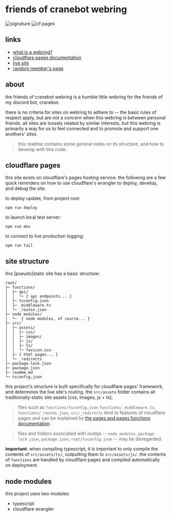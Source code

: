 # friends of cranebot webring

![signature](https://img.shields.io/badge/crane%20did%20this-926cd4?style=for-the-badge)
![cf pages](https://img.shields.io/badge/made%20with%20cloudflare%20pages-fff?style=for-the-badge&logo=cloudflarepages)


## links

- [what is a webring?](https://en.wikipedia.org/wiki/Webring)
- [cloudflare pages documentation](https://developers.cloudflare.com/pages)
- [live site](https://friends-of-cranebot.pages.dev/)
- [random member's page](https://friends-of-cranebot.pages.dev/api/random/)


## about

the friends of cranebot webring is a humble little webring for the friends of my discord bot, cranebot.

there is no criteria for sites on webring to adhere to -- the basic rules of respect apply, but are not a concern when this webring is between personal friends. all sites are loosely related by similar interests, but this webring is primarily a way for us to feel connected and to promote and support one anothers' sites.

> this readme contains some general notes on its structure, and how to develop with this code.


## cloudflare pages

this site exists on cloudflare's pages hosting service. the following are a few quick reminders on how to use cloudflare's wrangler to deploy, develop, and debug the site.

to deploy update, from project root:
```
npm run deploy
```

to launch local test server:
```
npm run dev
```

to connect to live production logging: 
```
npm run tail
```


## site structure

this [pseudo]static site has a basic structure:

```
root/
├─ functions/
│  ├─ api/
│  │  └─ { api endpoints... }
│  ├─ tsconfig.json
│  ├─ _middleware.ts
│  └─ _routes.json
├─ node modules/
│  └─  { node modules, of course... }
├─ src/
│  ├─ assets/
│  │  ├─ css/
│  │  ├─ images/
│  │  ├─ js/
│  │  ├─ ts/
│  │  └─ favicon.ico
│  ├─ { html pages... }
│  └─ _redirects
├─ package-lock.json
├─ package.json
├─ readme.md
└─ tsconfig.json
```

this project's structure is built specifically for cloudflare pages' framework, and determines the live site's routing. the `src/assets` folder contains all traditionally-static site assets [css, images, js + ts].

> files such as `functions/tsconfig.json` `functions/_middleware.ts`, `functions/_routes.json`, `src/_redirects` lend to features of cloudflare pages and can be explained by [the pages and pages functions documentation](https://developers.cloudflare.com/pages/platform/functions/).   

> files and folders associated with nodejs -- `node_modules`, `package-lock.json`, `package.json`, `root/tsconfig.json` -- may be disregarded.

**important**: when compiling typescript, it is important to only compile the contents of `src/assets/ts/`, outputting them to `src/assets/js/`. the contents of `functions` are handled by cloudflare pages and compiled automatically on deployment.


## node modules

this project uses two modules:

- typescript
- cloudflare wrangler
